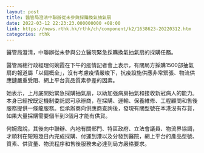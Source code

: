 ```yaml
---
layout: post
title: 醫管局澄清中聯辦從未參與採購換氣抽氣扇
date: 2022-03-12 22:23:23.000000000 +08:00
link: https://news.rthk.hk/rthk/ch/component/k2/1638623-20220312.htm
categories: rthk
---
```


醫管局澄清，中聯辦從未參與公立醫院緊急採購換氣抽氣扇的採購任務。

醫管局總行政經理何婉霞在下午的疫情記者會上表示，有關局方採購1500部抽氣扇的報道屬「以偏概全」，沒有考慮疫情嚴峻下，抗疫設施供應非常緊張、物流供應鏈嚴重受阻、網上平台貨品質素參差的因素。

她表示，上月底開始緊急採購抽氣扇，以助加强病房抽氣和接收新冠病人的能力。本身已經按既定機制委託認可承辦商，在採購、運輸、保養維修、工程顧問和售後服務提供一條龍服務。但承辦商向供應商查詢後，發現有關型號在本港沒有存貨，如果大量採購需要個半到3個月才能有供貨。

何婉霞說，其後向中聯辦、內地有關部門、特區政府、立法會議員、物流界協調，才順利在短短幾日內完成採購、付運到港以及分發到醫院，網上平台的產品型號、質素、供貨量、物流程序和售後服務未必達到局方嚴格要求。
